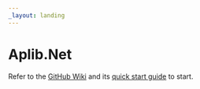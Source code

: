```yaml
---
_layout: landing
---
```


# Aplib.Net

Refer to the [GitHub Wiki](https://github.com/team-zomsa/aplib.net/wiki) and its [quick start guide](https://github.com/team-zomsa/aplib.net/wiki/Quick-Start-Guide) to start.